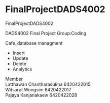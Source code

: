 # FinalProjectDADS4002
FinalProjectDADS4002

DADS4002 Final Project
Group:Coding

Cafe_database managment
- Insert 
- Update  
- Delete
- Analytics 



Member  
Latthawan Chantharasukha 6420422015  
Witsarut Wongsim 6420422017  
Pajaya Kanjanakaew 6420422028

